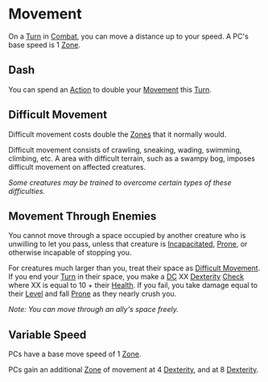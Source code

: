 # Movement

On a [Turn](../Core%20Procedures/Turn.md) in [Combat](Combat.md), you can move a distance up to your speed. A PC's base speed is 1 [Zone](../Core%20Procedures/Zone.md).

## Dash

You can spend an [Action](../Core%20Procedures/Action.md) to double your [Movement](Movement.md) this [Turn](../Core%20Procedures/Turn.md).

## Difficult Movement

Difficult movement costs double the [Zones](../Core%20Procedures/Zone.md) that it normally would.

Difficult movement consists of crawling, sneaking, wading, swimming, climbing, etc. A area with difficult terrain, such as a swampy bog, imposes difficult movement on affected creatures.

*Some creatures may be trained to overcome certain types of these difficulties.*

## Movement Through Enemies

You cannot move through a space occupied by another creature who is unwilling to let you pass, unless that creature is [Incapacitated](../Conditions/Incapacitated.md), [Prone](../Conditions/Prone.md), or otherwise incapable of stopping you.

For creatures much larger than you, treat their space as [Difficult Movement](#Difficult%20Movement). If you end your [Turn](../Core%20Procedures/Turn.md) in their space, you make a [DC](../Core%20Procedures/DC.md) XX [Dexterity](../../Player%20Characters/The%20Ability%20Scores/Dexterity.md) [Check](../Core%20Procedures/Check.md) where XX is equal to 10 + their [Health](../../Player%20Characters/Attributes/Health.md). If you fail, you take damage equal to their [Level](../../Player%20Characters/Progression/Level.md) and fall [Prone](../Conditions/Prone.md) as they nearly crush you.

*Note: You can move through an ally's space freely.*

## Variable Speed

PCs have a base move speed of 1 [Zone](../Core%20Procedures/Zone.md).

PCs gain an additional [Zone](../Core%20Procedures/Zone.md) of movement at 4 [Dexterity](../../Player%20Characters/The%20Ability%20Scores/Dexterity.md), and at 8 [Dexterity](../../Player%20Characters/The%20Ability%20Scores/Dexterity.md).
